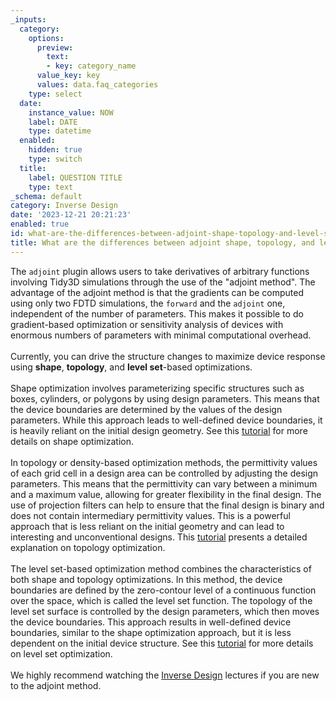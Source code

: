 ```yaml
---
_inputs:
  category:
    options:
      preview:
        text:
        - key: category_name
      value_key: key
      values: data.faq_categories
    type: select
  date:
    instance_value: NOW
    label: DATE
    type: datetime
  enabled:
    hidden: true
    type: switch
  title:
    label: QUESTION TITLE
    type: text
_schema: default
category: Inverse Design
date: '2023-12-21 20:21:23'
enabled: true
id: what-are-the-differences-between-adjoint-shape-topology-and-level-set-optimizations
title: What are the differences between adjoint shape, topology, and level set optimizations?
---
```


<div>The&nbsp;<code>adjoint</code>&nbsp;plugin allows users to take derivatives of arbitrary functions involving Tidy3D simulations through the use of the "adjoint method". The advantage of the adjoint method is that the gradients can be computed using only two FDTD simulations, the <code>forward</code> and the <code>adjoint</code> one, independent of the number of parameters. This makes it possible to do gradient-based optimization or sensitivity analysis of devices with enormous numbers of parameters with minimal computational overhead.</div>

<div> </div>

<div>Currently, you can drive the structure changes to maximize device response using <strong>shape</strong>, <strong>topology</strong>, and <strong>level set</strong>-based optimizations.</div>

<div> </div>

<div>Shape optimization involves parameterizing specific structures such as boxes, cylinders, or polygons by using design parameters. This means that the device boundaries are determined by the values of the design parameters. While this approach leads to well-defined device boundaries, it is heavily reliant on the initial design geometry. See this <a href="https://www.flexcompute.com/tidy3d/examples/notebooks/AdjointPlugin5BoundaryGradients/">tutorial</a> for more details on shape optimization.</div>

<div> </div>

<div>In topology or density-based optimization methods, the permittivity values of each grid cell in a design area can be controlled by adjusting the design parameters. This means that the permittivity can vary between a minimum and a maximum value, allowing for greater flexibility in the final design. The use of projection filters can help to ensure that the final design is binary and does not contain intermediary permittivity values. This is a powerful approach that is less reliant on the initial geometry and can lead to interesting and unconventional designs. This <a href="https://www.flexcompute.com/tidy3d/examples/notebooks/AdjointPlugin6GratingCoupler/">tutorial</a> presents a detailed explanation on topology optimization.</div>

<div> </div>

<div>The level set-based optimization method combines the characteristics of both shape and topology optimizations. In this method, the device boundaries are defined by the zero-contour level of a continuous function over the space, which is called the level set function. The topology of the level set surface is controlled by the design parameters, which then moves the device boundaries. This approach results in well-defined device boundaries, similar to the shape optimization approach, but it is less dependent on the initial device structure. See this <a href="https://www.flexcompute.com/tidy3d/examples/notebooks/AdjointPlugin10YBranchLevelSet/">tutorial</a> for more details on level set optimization.</div>

<div> </div>

<div>We highly recommend watching the <a href="https://www.flexcompute.com/tidy3d/learning-center/inverse-design/">Inverse Design</a> lectures if you are new to the adjoint method.</div>